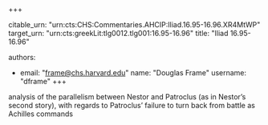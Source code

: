 +++


citable_urn: "urn:cts:CHS:Commentaries.AHCIP:Iliad.16.95-16.96.XR4MtWP"
target_urn: "urn:cts:greekLit:tlg0012.tlg001:16.95-16.96"
title: "Iliad 16.95-16.96"

authors:
- email: "frame@chs.harvard.edu"
  name: "Douglas Frame"
  username: "dframe"
+++

<p>analysis of the parallelism between Nestor and Patroclus (as in Nestor’s second story), with regards to Patroclus’ failure to turn back from battle as Achilles commands</p>